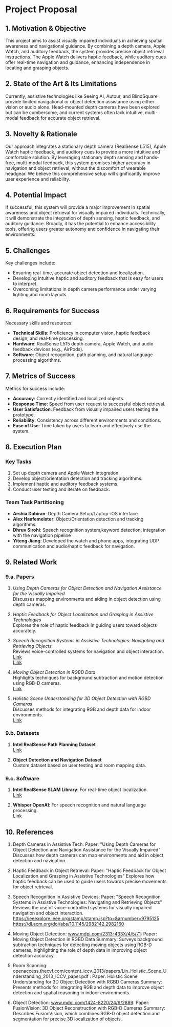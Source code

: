 # Project Proposal

## 1. Motivation & Objective

This project aims to assist visually impaired individuals in achieving spatial awareness and navigational guidance. By combining a depth camera, Apple Watch, and auditory feedback, the system provides precise object retrieval instructions. The Apple Watch delivers haptic feedback, while auditory cues offer real-time navigation and guidance, enhancing independence in locating and grasping objects.

## 2. State of the Art & Its Limitations

Currently, assistive technologies like Seeing AI, Autour, and BlindSquare provide limited navigational or object detection assistance using either vision or audio alone. Head-mounted depth cameras have been explored but can be cumbersome, and current systems often lack intuitive, multi-modal feedback for accurate object retrieval.

## 3. Novelty & Rationale

Our approach integrates a stationary depth camera (RealSense L515), Apple Watch haptic feedback, and auditory cues to provide a more intuitive and comfortable solution. By leveraging stationary depth sensing and hands-free, multi-modal feedback, this system promises higher accuracy in navigation and object retrieval, without the discomfort of wearable headgear. We believe this comprehensive setup will significantly improve user experience and reliability.

## 4. Potential Impact

If successful, this system will provide a major improvement in spatial awareness and object retrieval for visually impaired individuals. Technically, it will demonstrate the integration of depth sensing, haptic feedback, and auditory guidance. Broadly, it has the potential to enhance accessibility tools, offering users greater autonomy and confidence in navigating their environments.

## 5. Challenges

Key challenges include:
- Ensuring real-time, accurate object detection and localization.
- Developing intuitive haptic and auditory feedback that is easy for users to interpret.
- Overcoming limitations in depth camera performance under varying lighting and room layouts.

## 6. Requirements for Success

Necessary skills and resources:
- **Technical Skills**: Proficiency in computer vision, haptic feedback design, and real-time processing.
- **Hardware**: RealSense L515 depth camera, Apple Watch, and audio feedback devices (e.g., AirPods).
- **Software**: Object recognition, path planning, and natural language processing algorithms.
  
## 7. Metrics of Success

Metrics for success include:
- **Accuracy**: Correctly identified and localized objects.
- **Response Time**: Speed from user request to successful object retrieval.
- **User Satisfaction**: Feedback from visually impaired users testing the prototype.
- **Reliability**: Consistency across different environments and conditions.
- **Ease of Use**: Time taken by users to learn and effectively use the system.

## 8. Execution Plan

### Key Tasks
1. Set up depth camera and Apple Watch integration.
2. Develop object/orientation detection and tracking algorithms.
3. Implement haptic and auditory feedback systems.
4. Conduct user testing and iterate on feedback.

### Team Task Partitioning
- **Arshia Dabiran**: Depth Camera Setup/Laptop-iOS interface
- **Alex Haafemeister**: Object/Orientation detection and tracking algorithms.
- **Dhruv Sirohi**: Speech recognition system,keyword detection, integration with the navigation pipeline
- **Yiteng Jiang**: Developed the watch and phone apps, integrating UDP communication and audio/haptic feedback for navigation.



## 9. Related Work

### 9.a. Papers
1. *Using Depth Cameras for Object Detection and Navigation Assistance for the Visually Impaired*  
   Discusses mapping environments and aiding in object detection using depth cameras.

2. *Haptic Feedback for Object Localization and Grasping in Assistive Technologies*  
   Explores the role of haptic feedback in guiding users toward objects accurately.

3. *Speech Recognition Systems in Assistive Technologies: Navigating and Retrieving Objects*  
   Reviews voice-controlled systems for navigation and object interaction.  
   [Link](https://ieeexplore.ieee.org/stamp/stamp.jsp?tp=&arnumber=9795125)  
   [Link](https://dl.acm.org/doi/abs/10.1145/2982142.2982160)

4. *Moving Object Detection in RGBD Data*  
   Highlights techniques for background subtraction and motion detection using RGB-D cameras.  
   [Link](https://www.mdpi.com/2313-433X/4/5/71)

5. *Holistic Scene Understanding for 3D Object Detection with RGBD Cameras*  
   Discusses methods for integrating RGB and depth data for indoor environments.  
   [Link](https://openaccess.thecvf.com/content_iccv_2013/papers/Lin_Holistic_Scene_Understanding_2013_ICCV_paper.pdf)

### 9.b. Datasets
1. **Intel RealSense Path Planning Dataset**  
   [Link](https://github.com/pancx/pathplanning)

2. **Object Detection and Navigation Dataset**  
   Custom dataset based on user testing and room mapping data.

### 9.c. Software
1. **Intel RealSense SLAM Library**: For real-time object localization.  
   [Link](https://www.jstage.jst.go.jp/article/jsp/23/4/23_201/_pdf/-char/en)

2. **Whisper OpenAI**: For speech recognition and natural language processing.  
   [Link](https://developer.apple.com/tutorials/app-dev-training/transcribing-speech-to-text)

## 10. References
1. Depth Cameras in Assistive Tech: Paper: "Using Depth Cameras for Object Detection and Navigation Assistance for the Visually Impaired" Discusses how depth cameras can map environments and aid in object detection and navigation.

2. Haptic Feedback in Object Retrieval: Paper: "Haptic Feedback for Object Localization and Grasping in Assistive Technologies" Explores how haptic feedback can be used to guide users towards precise movements for object retrieval.

3. Speech Recognition in Assistive Devices: Paper: "Speech Recognition Systems in Assistive Technologies: Navigating and Retrieving Objects" Reviews the use of voice-controlled systems for visually impaired navigation and object interaction. https://ieeexplore.ieee.org/stamp/stamp.jsp?tp=&arnumber=9795125 https://dl.acm.org/doi/abs/10.1145/2982142.2982160

4. Moving Object Detection: www.mdpi.com/2313-433X/4/5/71: Paper: Moving Object Detection in RGBD Data Summary: Surveys background subtraction techniques for detecting moving objects using RGB-D cameras, highlighting the role of depth data in improving object detection accuracy.

5. Room Scanning: openaccess.thecvf.com/content_iccv_2013/papers/Lin_Holistic_Scene_Understanding_2013_ICCV_paper.pdf : Paper: Holistic Scene Understanding for 3D Object Detection with RGBD Cameras Summary: Presents methods for integrating RGB and depth data to improve object detection and spatial reasoning in indoor environments.

6. Object Detection: www.mdpi.com/1424-8220/24/9/2889: Paper: FusionVision: 3D Object Reconstruction with RGB-D Cameras Summary: Describes FusionVision, which combines RGB-D object detection and segmentation for precise 3D localization of objects.

